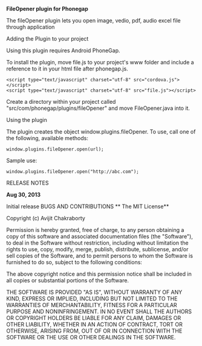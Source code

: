 **FileOpener plugin for Phonegap**

The fileOpener plugin lets you open image, vedio, pdf, audio excel file through application

Adding the Plugin to your project

Using this plugin requires Android PhoneGap.

To install the plugin, move file.js to your project's www folder and include a reference to it in your html file after phonegap.js.

    <script type="text/javascript" charset="utf-8" src="cordova.js"></script>
    <script type="text/javascript" charset="utf-8" src="file.js"></script>

Create a directory within your project called "src/com/phonegap/plugins/fileOpener" and move FileOpener.java into it.

Using the plugin

The plugin creates the object window.plugins.fileOpener. To use, call one of the following, available methods:

    window.plugins.fileOpener.open(url);
   
Sample use:

    window.plugins.fileOpener.open("http://abc.com");


RELEASE NOTES

**Aug 30, 2013**

Initial release
BUGS AND CONTRIBUTIONS
**
The MIT License**

Copyright (c) Avijit Chakraborty

Permission is hereby granted, free of charge, to any person obtaining a copy of this software and associated documentation files (the "Software"), to deal in the Software without restriction, including without limitation the rights to use, copy, modify, merge, publish, distribute, sublicense, and/or sell copies of the Software, and to permit persons to whom the Software is furnished to do so, subject to the following conditions:

The above copyright notice and this permission notice shall be included in all copies or substantial portions of the Software.

THE SOFTWARE IS PROVIDED "AS IS", WITHOUT WARRANTY OF ANY KIND, EXPRESS OR IMPLIED, INCLUDING BUT NOT LIMITED TO THE WARRANTIES OF MERCHANTABILITY, FITNESS FOR A PARTICULAR PURPOSE AND NONINFRINGEMENT. IN NO EVENT SHALL THE AUTHORS OR COPYRIGHT HOLDERS BE LIABLE FOR ANY CLAIM, DAMAGES OR OTHER LIABILITY, WHETHER IN AN ACTION OF CONTRACT, TORT OR OTHERWISE, ARISING FROM, OUT OF OR IN CONNECTION WITH THE SOFTWARE OR THE USE OR OTHER DEALINGS IN THE SOFTWARE.
